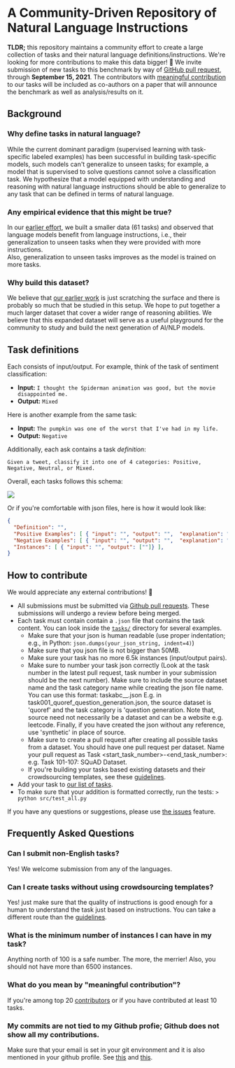 # A Community-Driven Repository of Natural Language Instructions 

**TLDR;** this repository maintains a community effort to create a large collection of tasks and their natural language definitions/instructions. 
We're looking for more contributions to make this data bigger! 🙌 
We invite submission of new tasks to this benchmark by way of [GitHub pull request](https://github.com/allenai/natural-instructions-expansion/pulls), through **September 15, 2021**.
The contributors with [meaningful contribution](https://github.com/allenai/natural-instructions-expansion/#what-do-you-mean-by-meaningful-contribution) to our tasks will be included as co-authors on a paper that will announce the benchmark as well as analysis/results on it. 

## Background 
### Why define tasks in natural language?
While the current dominant paradigm (supervised learning with task-specific labeled examples) has been successful in building task-specific models, such models can't generalize to unseen tasks; for example, a model that is supervised to solve questions cannot solve a classification task. 
We hypothesize that a model equipped with understanding and reasoning with natural language instructions should be able to generalize to any task that can be defined in terms of natural language.

### Any empirical evidence that this might be true?
In our [earlier effort](https://arxiv.org/abs/2104.08773), we built a smaller data (61 tasks) and 
observed that language models benefit from language instructions, i.e., their generalization to unseen tasks when they were provided with more instructions.  
Also, generalization to unseen tasks improves as the model is trained on more tasks.

### Why build this dataset?  
We believe that [our earlier work](https://arxiv.org/abs/2104.08773) is just scratching the surface and there is probably so much that be studied in this setup.
We hope to put together a much larger dataset that cover a wider range of reasoning abilities. 
We believe that this expanded dataset will serve as a useful playground for the community to study and build the next generation of AI/NLP models.


## Task definitions 
Each consists of input/output. For example, think of the task of sentiment classification:  
 - **Input:** `I thought the Spiderman animation was good, but the movie disappointed me.`
 - **Output:** `Mixed` 

Here is another example from the same task: 
 - **Input:** `The pumpkin was one of the worst that I've had in my life.` 
 - **Output:**  `Negative`  

Additionally, each ask contains a task *definition*: 
```
Given a tweet, classify it into one of 4 categories: Positive, Negative, Neutral, or Mixed.
``` 

Overall, each tasks follows this schema:
 
![](doc/schema-simplified.svg ) 

Or if you're comfortable with json files, here is how it would look like: 
```json 
{
  "Definition": "",
  "Positive Examples": [ { "input": "", "output": "",  "explanation": ""} ], 
  "Negative Examples": [ { "input": "", "output": "",  "explanation": ""} ],
  "Instances": [ { "input": "", "output": [""]} ],
}
```

## How to contribute 
We would appreciate any external contributions! 🙏

 * All submissions must be submitted via [Github pull requests](https://github.com/allenai/natural-instructions-expansion/pulls). These submissions will undergo a review before being merged. 
 * Each task must contain contain a `.json` file that contains the task content. You can look inside the [`tasks/`](tasks) directory for several examples.  
    * Make sure that your json is human readable (use proper indentation; e.g., in Python: `json.dumps(your_json_string, indent=4)`)   
    * Make sure that you json file is not bigger than 50MB. 
    * Make sure your task has no more 6.5k instances (input/output pairs).
    * Make sure to number your task json correctly (Look at the task number in the latest pull request, task number in your submission should be the next number). Make sure to include the source dataset name and the task category name while creating the json file name. You can use this format: taskabc_<source dataset>_<task category>.json E.g. in task001_quoref_question_generation.json, the source dataset is 'quoref' and the task category is 'question generation. Note that, source need not necessarily be a dataset and can be a website e.g. leetcode. Finally, if you have created the json without any reference, use 'synthetic' in place of source.
    * Make sure to create a pull request after creating all possible tasks from a dataset. You should have one pull request per dataset. Name your pull request as Task <start_task_number>-<end_task_number>: <Task Summary> e.g. Task 101-107: SQuAD Dataset.
    * If you're building your tasks based existing datasets and their crowdsourcing templates, see these [guidelines](doc/crowdsourcing.md). 
 * Add your task to [our list of tasks](tasks/README.md).
 * To make sure that your addition is formatted correctly, run the tests: `> python src/test_all.py`
  
 
If you have any questions or suggestions, please use [the issues](https://github.com/allenai/natural-instructions-expansion/issues) feature.  


## Frequently Asked Questions
### Can I submit non-English tasks?
Yes! We welcome submission from any of the languages. 

### Can I create tasks without using crowdsourcing templates?
Yes! just make sure that the quality of instructions is good enough for a human to understand the task just based on instructions. You can take a different route than the [guidelines](doc/crowdsourcing.md).

### What is the minimum number of instances I can have in my task? 

Anything north of 100 is a safe number. The more, the merrier! Also, you should not have more than 6500 instances.

### What do you mean by "meaningful contribution"? 
If you're among top 20 [contributors](https://github.com/allenai/natural-instructions-expansion/graphs/contributors) or if you have contributed at least 10 tasks. 
 
### My commits are not tied to my Github profie; Github does not show all my contributions. 

Make sure that your email is set in your git environment and it is also mentioned in your github profile. See [this](https://stackoverflow.com/questions/26004587/git-commits-are-not-getting-linked-with-my-github-account) and [this](https://docs.github.com/en/github/committing-changes-to-your-project/troubleshooting-commits/why-are-my-commits-linked-to-the-wrong-user). 
 
